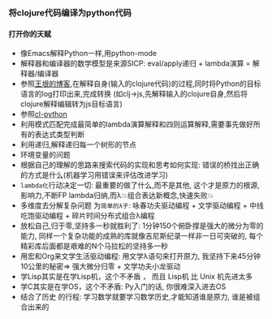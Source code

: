 ### 将clojure代码编译为python代码
#### 打开你的天赋 
* 像Emacs解释Python一样,用python-mode
* 解释器和编译器的数学模型是来源SICP: eval/apply递归 + lambda演算 = 解释器/编译器
* 参照[王垠的博客](http://www.yinwang.org/blog-cn/2012/08/01/interpreter),在解释自身(输入的clojure代码)的过程,同时将Python的目标语言的log打印出来,完成转换 (如clj->js,先解释输入的clojure自身,然后将clojure解释编辑转为js目标语言)
* 参照[cl-python](https://common-lisp.net/project/clpython/)
* 利用模式匹配完成最简单的lambda演算解释和四则运算解释,需要事先做好所有的表达式类型判断
* 利用递归,解释递归每一个树形的节点
* 环境变量的问题
* 根据自己的理解的思路来搜索代码的实现和思考如何实现: 错误的桥找出正确的方式是什么(机器学习用错误来评估改进学习)
* `lambda化`行动决定一切: 最重要的做了什么,而不是其他, 这个才是原力的根源,影响力,不断FP lambda归纳,而λ💥组合表达新概念,快速失败💥
* 多维度去分解复杂问题 为`简单的λ子`: 咏春功夫驱动编程 + 文学驱动编程 + 中线吃饱驱动编程 + 碎片时间分布式组合λ编程
* 放松自己,归于零,坚持多一秒就胜利了: 1分钟150个俯卧撑是强大的微分为零的能力, 同样一个复杂功能的成熟的库就像吉尼斯纪录一样非一日可突破的, 每个精彩库后面都是艰难的N个马拉松的坚持多一秒
* 用宏和Org来文学生活驱动编程: 用文学λ语句来打开原力, 我坚持下来45分钟10公里的秘密=> 强大微分归零 + 文学功夫小龙驱动
* 学Lisp其实是在学Lisp机，这个不矛盾 ， 而且 Lisp机 比 Unix 机先进太多 
* 学C其实是在学OS，这个不矛盾: Py入门的话, 你很难深入进去OS
* 结合了历史 的行程: 学习数学就要学习数学历史,才能知道谁是原力, 谁是被组合出来的
